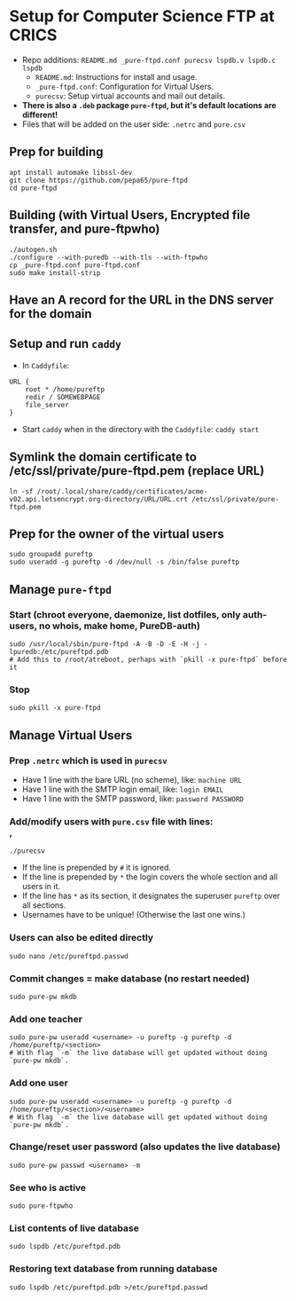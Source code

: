# Setup for Computer Science FTP at CRICS

* Repo additions: `README.md _pure-ftpd.conf purecsv lspdb.v lspdb.c lspdb`
  - `README.md`: Instructions for install and usage.
  - `_pure-ftpd.conf`: Configuration for Virtual Users.
  - `purecsv`: Setup virtual accounts and mail out details.
* **There is also a `.deb` package `pure-ftpd`, but it's default locations are different!**
* Files that will be added on the user side: `.netrc` and `pure.csv`

## Prep for building
```
apt install automake libssl-dev
git clone https://github.com/pepa65/pure-ftpd
cd pure-ftpd
```

## Building (with Virtual Users, Encrypted file transfer, and pure-ftpwho)
```
./autogen.sh 
./configure --with-puredb --with-tls --with-ftpwho
cp _pure-ftpd.conf pure-ftpd.conf
sudo make install-strip
```

## Have an A record for the URL in the DNS server for the domain

## Setup and run `caddy`
* In `Caddyfile`:
```
URL {
	root * /home/pureftp
	redir / SOMEWEBPAGE
	file_server
}
```
* Start `caddy` when in the directory with the `Caddyfile`: `caddy start`

## Symlink the domain certificate to /etc/ssl/private/pure-ftpd.pem (replace URL)
`ln -sf /root/.local/share/caddy/certificates/acme-v02.api.letsencrypt.org-directory/URL/URL.crt /etc/ssl/private/pure-ftpd.pem`

## Prep for the owner of the virtual users
```
sudo groupadd pureftp
sudo useradd -g pureftp -d /dev/null -s /bin/false pureftp
```

## Manage `pure-ftpd`

### Start (chroot everyone, daemonize, list dotfiles, only auth-users, no whois, make home, PureDB-auth)
```
sudo /usr/local/sbin/pure-ftpd -A -B -D -E -H -j -lpuredb:/etc/pureftpd.pdb
# Add this to /root/atreboot, perhaps with `pkill -x pure-ftpd` before it
```

### Stop
`sudo pkill -x pure-ftpd`

## Manage Virtual Users

### Prep `.netrc` which is used in `purecsv`
* Have 1 line with the bare URL (no scheme), like: `machine URL`
* Have 1 line with the SMTP login email, like: `login EMAIL`
* Have 1 line with the SMTP password, like: `password PASSWORD`

### Add/modify users with `pure.csv` file with lines: <section>,<username>
`./purecsv`

* If the line is prepended by `#` it is ignored.
* If the line is prepended by `*` the login covers the whole section and all users in it.
* If the line has `*` as its section, it designates the superuser `pureftp` over all sections.
* Usernames have to be unique! (Otherwise the last one wins.)

### Users can also be edited directly
`sudo nano /etc/pureftpd.passwd`

### Commit changes = make database (no restart needed)
`sudo pure-pw mkdb`

### Add one teacher
```
sudo pure-pw useradd <username> -u pureftp -g pureftp -d /home/pureftp/<section>
# With flag `-m` the live database will get updated without doing `pure-pw mkdb`.
```

### Add one user
```
sudo pure-pw useradd <username> -u pureftp -g pureftp -d /home/pureftp/<section>/<username>
# With flag `-m` the live database will get updated without doing `pure-pw mkdb`.
```

### Change/reset user password (also updates the live database)
`sudo pure-pw passwd <username> -m`

### See who is active
`sudo pure-ftpwho`

### List contents of live database
`sudo lspdb /etc/pureftpd.pdb`

### Restoring text database from running database
`sudo lspdb /etc/pureftpd.pdb >/etc/pureftpd.passwd`
